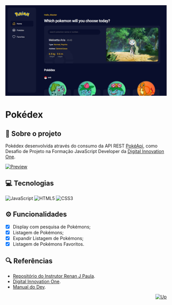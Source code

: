 <div id="top" align="center">
  <a href="https://elidianaandrade.github.io/pokedex">
    <img alt="Screen Pokédex" src="https://github.com/elidianaandrade/pokedex/blob/main/src/assets/images/screen.jpg?raw=true">
  </a>
</div>

# Pokédex

## 🔴 Sobre o projeto
Pokédex desenvolvida através do consumo da API REST [PokéApi](https://pokeapi.co/), como Desafio de Projeto na Formação JavaScript Developer da [Digital Innovation One](https://www.dio.me/).

[![Preview](https://img.shields.io/badge/Preview-000?style=for-the-badge&logo=github&logoColor=7520FF)](https://elidianaandrade.github.io/pokedex/)

## 💻 Tecnologias
![JavaScript](https://img.shields.io/badge/JavaScript-000?style=for-the-badge&logo=javascript&logoColor=7520FF)
![HTML5](https://img.shields.io/badge/HTML5-000?style=for-the-badge&logo=html5&logoColor=7520FF)
![CSS3](https://img.shields.io/badge/CSS3-000?style=for-the-badge&logo=css3&logoColor=7520FF)

## ⚙ Funcionalidades
- [x] Display com pesquisa de Pokémons;
- [x] Listagem de Pokémons;
- [x] Expandir Listagem de Pokémons;
- [x] Listagem de Pokémons Favoritos.

## 🔍 Referências
- [Repositório do Instrutor Renan J Paula](https://github.com/digitalinnovationone/js-developer-pokedex).
- [Digital Innovation One](https://www.dio.me/).
- [Manual do Dev](https://youtu.be/SjtdH3dWLa8).

<div align="right">
  <a href="#top">
    <img alt="Up" height="25" src="https://raw.githubusercontent.com/FortAwesome/Font-Awesome/6.x/svgs/solid/angle-up.svg">
  </a>
</div>
